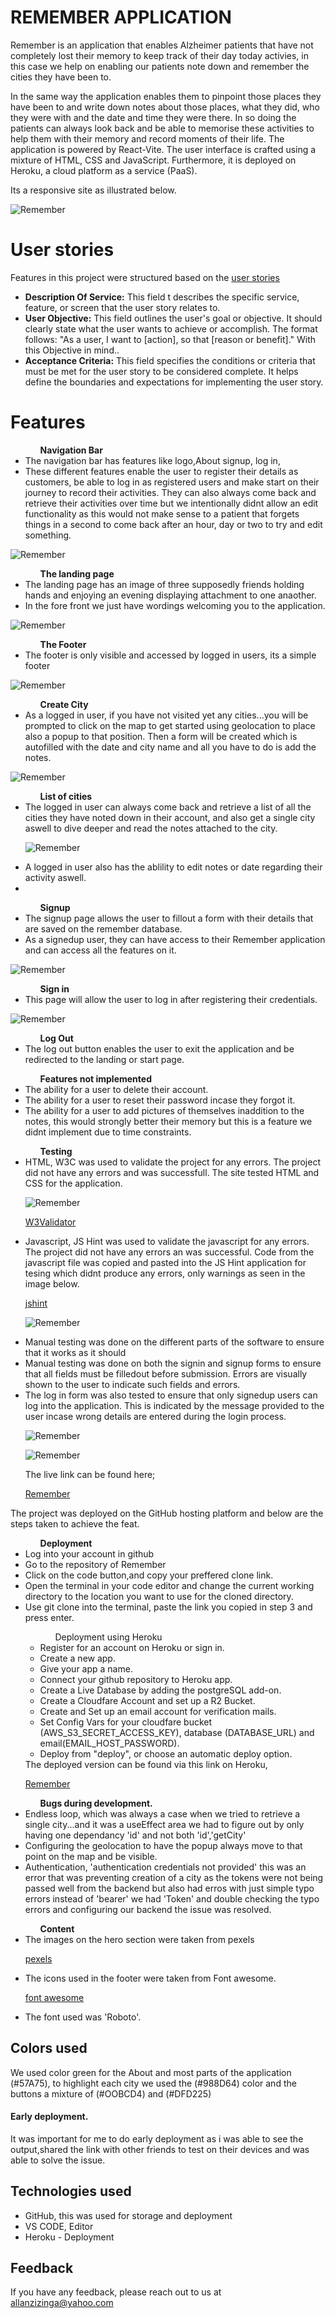 # REMEMBER APPLICATION

Remember is an application that enables Alzheimer patients that have not completely lost their memory to keep track of their day today activies, in this case we help on enabling our patients note down and remember the cities they have been to.

In the same way the application enables them to pinpoint those places they have been to and write down notes about those places, what they did, who they were with and the date and time they were there. In so doing the patients can always look back and be able to memorise these activities to help them with their memory and record moments of their life.
The application is powered by React-Vite. The user interface is crafted using a mixture of HTML, CSS and JavaScript. Furthermore, it is deployed on Heroku, a cloud platform as a service (PaaS).

Its a responsive site as illustrated below.

![Remember](public/remember-responsive.png)

# User stories

Features in this project were structured based on the
[user stories](https://github.com/users/Allano256/projects/7/views/1)

<ul>
<li><strong>Description Of Service:</strong> This field t describes the specific service, feature, or screen that the user story relates to.</li>
<li><strong>User Objective:</strong> This field outlines the user's goal or objective. It should clearly state what the user wants to achieve or accomplish. The format follows: "As a user, I want to [action], so that [reason or benefit]." With this Objective in mind..</li>
<li><strong>Acceptance Criteria:</strong> This field specifies the conditions or criteria that must be met for the user story to be considered complete. It helps define the boundaries and expectations for implementing the user story.</li>
</ul>

# Features

<ul> 
 <ol> <strong> Navigation Bar</strong> </ol>
 <li>The navigation bar has features like logo,About signup, log in,  </li>
 <li>These different features enable the user to register their details as customers, be able to log in as registered users and make start on their journey to record their activities. They can also always come back and retrieve their activities over time but we intentionally didnt allow an edit functionality as this would not make sense to a patient that forgets things in a second to come back after an hour, day or two to try and edit something.</li>
</ul>

![Remember](public/NavbarPage.png)

<ul> 
<ol> <strong>The landing page</strong> </ol>
<li>The landing page has an image of three supposedly friends holding hands and enjoying an evening displaying attachment to one anaother.</li>
<li>In the fore front we just have wordings welcoming you to the application.  </li>
</ul>

![Remember](public/landingPage.png)

<ul> 
<ol> <strong>The Footer</strong> </ol>
<li>The footer is only visible and accessed by logged in users, its a simple footer</li>

</ul>

![Remember](public/footerPage.png)

<ul> 
<ol> <strong>Create City</strong></ol>
<li>As a logged in user, if you have not visited yet any cities...you will be prompted to click on the map to get started using geolocation to place also a popup to that position. Then a form will be created which is autofilled with the date and city name and all you have to do is add the notes.</li>
</ul>

![Remember](public/createCity.png)

<ul> 
<ol> <strong>List of cities</strong></ol>
<li>
The logged in user can always come back and retrieve a list of all the cities they have noted down in their account, and also get a single city aswell to dive deeper and read the notes attached to the city.</li>

![Remember](public/AllCities.png)

<li>A logged in user also has the ablility to edit notes or date regarding their activity aswell. <li>
</ul>

<ul>
<ol><strong>Signup</strong></ol>
<li> The  signup page allows the user to fillout a form with their details that are saved on the remember database.</li>
<li>As a signedup user, they can have access to their Remember application and can access all the features on it. </li>
</ul>

![Remember](public/signupPage.png)

<ul>
<ol><strong>Sign in</strong></ol>
<li>This page will allow the user to log in after registering their credentials. </li>
</ul>

![Remember](public/loginPage.png)

<ul>
<ol><strong>Log Out</strong></ol>
<li>The log out button enables the user to exit the application and be redirected to the landing or start page.</li>
</ul>


<ul>
<ol> <strong>Features not implemented</strong> </ol>

<li>The ability for a user to delete their account.</li>
<li>The ability for a user to reset their password incase they forgot it.</li>
<li>The ability for a user to add pictures of themselves inaddition to the notes, this would strongly better their memory but this is a feature we didnt implement due to time constraints.</li>

</ul>

<ul>
<ol><strong>Testing</strong></ol>
<li>HTML, W3C was used to validate the project for any errors. The project did not have any errors and was successfull.
The site tested HTML and CSS for the application.</li>

![Remember](public/w3cvalidation.png)

[W3Validator](https://validator.w3.org/)

<li>Javascript, JS Hint was used to validate the javascript for any errors. The project did not have any errors an was successful.
Code from the javascript file was copied and pasted into the JS Hint application for tesing which didnt produce any errors, only warnings as seen in the image below.</li>

[jshint](https://jshint.com/)

![Remember](public/jslint.png)

<li>Manual testing was done on the different parts of the software to ensure that it works as it should</li>
<li>Manual testing was done on both the signin and signup forms to ensure that all fields must be filledout before submission. Errors are visually shown to the user to indicate such fields and errors.</li>



<li>The log in form was also tested to ensure that only signedup users can log into the application. This is indicated by the message provided to the user incase wrong details are entered during the login process.</li>

![Remember](public/loginTesting.png)

![Remember](public/signupTest.png)



The live link can be found here;

[Remember](https://allano256.github.io/Remember/)

</ul>

The project was deployed on the GitHub hosting platform and below are the steps taken to achieve the feat.

<ul>
<ol><strong>Deployment</strong></ol>
<li>Log into your account in github</li>
<li>Go to the repository of Remember
</li>
<li>Click on the code button,and copy your preffered clone link. </li>
<li>Open the terminal in your code editor and change the current working directory to the location you want to use for the cloned directory.</li>
<li>Use git clone into the terminal, paste the link you copied in step 3 and press enter.</li>

<ul>
<ol> Deployment using Heroku</ol>
<li>Register for an account on Heroku or sign in.</li>
<li>Create a new app.</li>
<li>Give your app a name.</li>
<li>Connect your github repository to Heroku app.</li>
<li>Create a Live Database by adding the postgreSQL add-on.</li>
<li>Create a Cloudfare Account and set up a R2 Bucket.</li>
<li>Create and Set up an email account for verification mails.</li>
<li>Set Config Vars for your cloudfare bucket (AWS_S3_SECRET_ACCESS_KEY), database (DATABASE_URL) and email(EMAIL_HOST_PASSWORD).</li>
<li>Deploy from "deploy", or choose an automatic deploy option.</li>

</ul>
The deployed version can be found via this link on Heroku,

[Remember](https://remember-9895023cd960.herokuapp.com/)

</ul>

<ul>
<ol><strong>Bugs during development.</strong></ol>
<li>Endless loop, which was always a case when we tried to retrieve a single city...and it was a useEffect area we had to figure out by only having one dependancy 'id' and not both 'id','getCity'</li>
<li>Configuring the geolocation to have the popup always move to that point on the map and be visible.</li>
<li>Authentication, 'authentication credentials not provided' this was an error that was preventing creation of a city as the tokens were not being passed well from the backend but also had erros with just simple typo errors instead of 'bearer' we had 'Token' and double checking the typo errors and configuring our backend the issue was resolved.</li>

</ul>

<ul>
<ol><strong>Content</strong></ol>

<li> The images on the hero section were taken from pexels</li>

[pexels](https://pexels.com/sv-se/)

<li>The icons used in the footer were taken from Font awesome.</li>

[font awesome](https://fontawesome.com)

<li> The font used was 'Roboto'.</li>

</ul>

## Colors used

We used color green for the About and most parts of the application (#57A75), to highlight each city we used the (#988D64) color and the buttons a mixture of (#OOBCD4) and (#DFD225)



#### Early deployment.

It was important for me to do early deployment as i was able to see the output,shared the link with other friends to test on their devices and was able to solve the issue.

## Technologies used

<ul>
<li>GitHub, this was used for storage and deployment</li>
<li>VS CODE, Editor</li>
<li>Heroku - Deployment</li>
</ul>

## Feedback

If you have any feedback, please reach out to us at allanzizinga@yahoo.com
